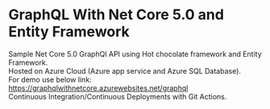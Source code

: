 # GraphQL With Net Core 5.0 and Entity Framework
Sample Net Core 5.0 GraphQl API using Hot chocolate framework and Entity Framework.<br/>
Hosted on Azure Cloud (Azure app service and Azure SQL Database).<br/>
For demo use below link:<br/>
https://graphqlwithnetcore.azurewebsites.net/graphql<br/>
Continuous Integration/Continuous Deployments with Git Actions.

